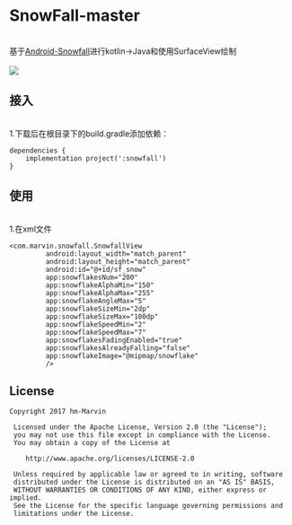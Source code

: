 # SnowFall-master
<br>基于[Android-Snowfall](https://github.com/JetradarMobile/android-snowfall)进行kotlin->Java和使用SurfaceView绘制
<br>
<br>![](https://raw.githubusercontent.com/hm-Marvin/SnowFall-master/master/art/demo.gif)

接入
----
<br>1.下载后在根目录下的build.gradle添加依赖：
```
dependencies {
    implementation project(':snowfall')
}
```
使用
----
<br>1.在xml文件
```
<com.marvin.snowfall.SnowfallView
         android:layout_width="match_parent"
         android:layout_height="match_parent"
         android:id="@+id/sf_snow"
         app:snowflakesNum="200"
         app:snowflakeAlphaMin="150"
         app:snowflakeAlphaMax="255"
         app:snowflakeAngleMax="5"
         app:snowflakeSizeMin="2dp"
         app:snowflakeSizeMax="100dp"
         app:snowflakeSpeedMin="2"
         app:snowflakeSpeedMax="7"
         app:snowflakesFadingEnabled="true"
         app:snowflakesAlreadyFalling="false"
         app:snowflakeImage="@mipmap/snowflake"
         />
```
License
----
```
Copyright 2017 hm-Marvin

 Licensed under the Apache License, Version 2.0 (the "License");
 you may not use this file except in compliance with the License.
 You may obtain a copy of the License at

    http://www.apache.org/licenses/LICENSE-2.0

 Unless required by applicable law or agreed to in writing, software
 distributed under the License is distributed on an "AS IS" BASIS,
 WITHOUT WARRANTIES OR CONDITIONS OF ANY KIND, either express or implied.
 See the License for the specific language governing permissions and
 limitations under the License.
```
 
